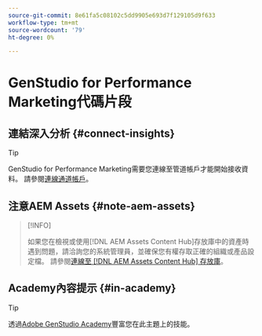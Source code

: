 ```yaml
---
source-git-commit: 8e61fa5c08102c5dd9905e693d7f129105d9f633
workflow-type: tm+mt
source-wordcount: '79'
ht-degree: 0%

---
```

# GenStudio for Performance Marketing代碼片段

## 連結深入分析 {#connect-insights}

>[!TIP]
>
>GenStudio for Performance Marketing需要您連線至管道帳戶才能開始接收資料。 請參閱[連線通道帳戶](/help/user-guide/connectors/connect-channel.md)。

## 注意AEM Assets {#note-aem-assets}

>[!INFO]
>
>如果您在檢視或使用[!DNL AEM Assets Content Hub]存放庫中的資產時遇到問題，請洽詢您的系統管理員，並確保您有權存取正確的組織或產品設定檔。 請參閱[連線至 [!DNL AEM Assets Content Hub] 存放庫](/help/user-guide/content/connect-aem-repo.md)。

## Academy內容提示 {#in-academy}

>[!TIP]
>
>透過[Adobe GenStudio Academy](https://learningmanager.adobe.com/genstudioacademy)豐富您在此主題上的技能。
